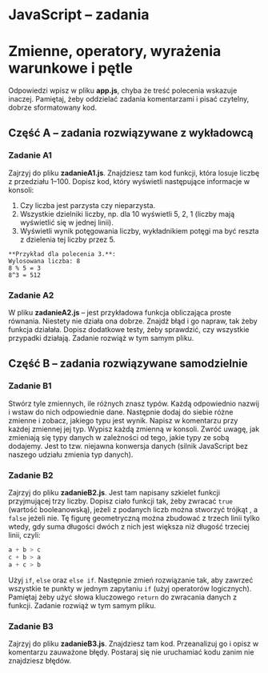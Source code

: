 # JavaScript &ndash; zadania
# Zmienne, operatory, wyrażenia warunkowe i pętle

Odpowiedzi wpisz w pliku **app.js**, chyba że treść polecenia wskazuje inaczej.
Pamiętaj, żeby oddzielać zadania komentarzami i pisać czytelny, dobrze sformatowany kod.


## Część A &ndash; zadania rozwiązywane z wykładowcą

### Zadanie A1
Zajrzyj do pliku **zadanieA1.js**. Znajdziesz tam kod funkcji, która losuje liczbę z przedziału 1&ndash;100. Dopisz kod, który wyświetli następujące informacje w konsoli:
 1. Czy liczba jest parzysta czy nieparzysta.
 2. Wszystkie dzielniki liczby, np. dla 10 wyświetli 5, 2, 1 (liczby mają wyświetlić się w jednej linii).
 3. Wyświetli wynik potęgowania liczby, wykładnikiem potęgi ma być reszta z dzielenia tej liczby przez 5.

```
**Przykład dla polecenia 3.**:
Wylosowana liczba: 8
8 % 5 = 3
8^3 = 512
```

### Zadanie A2
W pliku **zadanieA2.js** &ndash; jest przykładowa funkcja obliczająca proste równania. Niestety nie działa ona dobrze. Znajdź błąd i go napraw, tak żeby funkcja działała. Dopisz dodatkowe testy, żeby sprawdzić, czy wszystkie przypadki działają. Zadanie rozwiąż w tym samym pliku.

## Część B &ndash; zadania rozwiązywane samodzielnie

### Zadanie B1
Stwórz tyle zmiennych, ile różnych znasz typów. Każdą odpowiednio nazwij i wstaw do nich odpowiednie dane. Następnie dodaj do siebie różne zmienne i zobacz, jakiego typu jest wynik. Napisz w komentarzu przy każdej zmiennej jej typ.
Wypisz każdą zmienną w konsoli.
Zwróć uwagę, jak zmieniają się typy danych w zależności od tego, jakie typy ze sobą dodajemy. Jest to tzw. niejawna konwersja danych (silnik JavaScript bez naszego udziału zmienia typ danych).

### Zadanie B2
Zajrzyj do pliku **zadanieB2.js**. Jest tam napisany szkielet funkcji przyjmującej trzy liczby. Dopisz ciało funkcji tak, żeby zwracać ```true``` (wartość booleanowską), jeżeli z podanych liczb można stworzyć trójkąt , a ```false``` jeżeli nie.
Tę figurę geometryczną można zbudować z trzech linii tylko wtedy, gdy suma długości dwóch z nich jest większa niż długość trzeciej linii, czyli:

```JavaScript
a + b > c
c + b > a
a + c > b
```

Użyj ```if```, ```else``` oraz ```else if```.
Następnie zmień rozwiązanie tak, aby zawrzeć wszystkie te punkty w jednym zapytaniu ```if``` (użyj operatorów logicznych).
Pamiętaj żeby użyć słowa kluczowego ```return``` do zwracania danych z funkcji. Zadanie rozwiąż w tym samym pliku.

### Zadanie B3
Zajrzyj do pliku **zadanieB3.js**. Znajdziesz tam kod. Przeanalizuj go i opisz w komentarzu zauważone błędy.
Postaraj się nie uruchamiać kodu zanim nie znajdziesz błędów.
